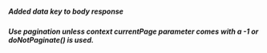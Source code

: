 ##### Added data key to body response

##### Use pagination unless context currentPage parameter comes with a -1 or doNotPaginate() is used.
